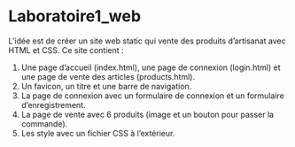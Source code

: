# Laboratoire1_web
 
L’idée est de créer un site web static qui vente des produits d’artisanat avec HTML et CSS.
Ce site contient :
 1. Une page d’accueil (index.html), une page de connexion (login.html) et une page de vente des articles (products.html).
 2.	Un favicon, un titre et une barre de navigation.
 3.	La page de connexion avec un formulaire de connexion et un formulaire d’enregistrement.
 4.	La page de vente avec 6 produits (image et un bouton pour passer la commande).
 5.	Les style avec un fichier CSS à l’extérieur.

